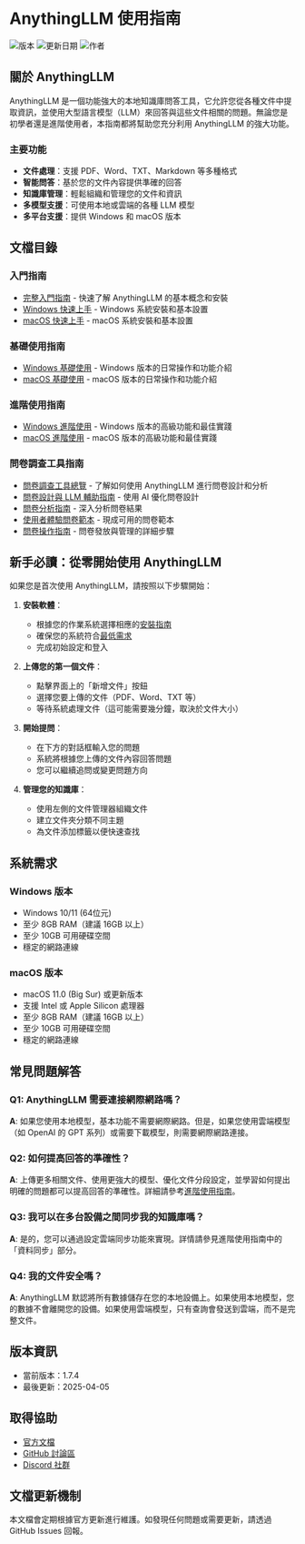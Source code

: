 # AnythingLLM 使用指南

![版本](https://img.shields.io/badge/版本-1.7.4-blue)
![更新日期](https://img.shields.io/badge/更新日期-2025--04--05-brightgreen)
![作者](https://img.shields.io/badge/作者-AI%20工具教學團隊-orange)

## 關於 AnythingLLM

AnythingLLM 是一個功能強大的本地知識庫問答工具，它允許您從各種文件中提取資訊，並使用大型語言模型（LLM）來回答與這些文件相關的問題。無論您是初學者還是進階使用者，本指南都將幫助您充分利用 AnythingLLM 的強大功能。

### 主要功能

- **文件處理**：支援 PDF、Word、TXT、Markdown 等多種格式
- **智能問答**：基於您的文件內容提供準確的回答
- **知識庫管理**：輕鬆組織和管理您的文件和資訊
- **多模型支援**：可使用本地或雲端的各種 LLM 模型
- **多平台支援**：提供 Windows 和 macOS 版本

## 文檔目錄

### 入門指南
- [完整入門指南](../getting-started.md) - 快速了解 AnythingLLM 的基本概念和安裝
- [Windows 快速上手](quickstart/windows/README.md) - Windows 系統安裝和基本設置
- [macOS 快速上手](quickstart/macos/README.md) - macOS 系統安裝和基本設置

### 基礎使用指南
- [Windows 基礎使用](basic/windows/README.md) - Windows 版本的日常操作和功能介紹
- [macOS 基礎使用](basic/macos/README.md) - macOS 版本的日常操作和功能介紹

### 進階使用指南
- [Windows 進階使用](advanced/windows/README.md) - Windows 版本的高級功能和最佳實踐
- [macOS 進階使用](advanced/macos/README.md) - macOS 版本的高級功能和最佳實踐

### 問卷調查工具指南
- [問卷調查工具總覽](survey/README.md) - 了解如何使用 AnythingLLM 進行問卷設計和分析
- [問卷設計與 LLM 輔助指南](survey/survey_guide_with_llm.md) - 使用 AI 優化問卷設計
- [問卷分析指南](survey/survey_analysis_guide.md) - 深入分析問卷結果
- [使用者體驗問卷範本](survey/user_experience_survey.md) - 現成可用的問卷範本
- [問卷操作指南](survey/survey_operation_guide.md) - 問卷發放與管理的詳細步驟

## 新手必讀：從零開始使用 AnythingLLM

如果您是首次使用 AnythingLLM，請按照以下步驟開始：

1. **安裝軟體**：
   - 根據您的作業系統選擇相應的[安裝指南](#入門指南)
   - 確保您的系統符合[最低需求](#系統需求)
   - 完成初始設定和登入

2. **上傳您的第一個文件**：
   - 點擊界面上的「新增文件」按鈕
   - 選擇您要上傳的文件（PDF、Word、TXT 等）
   - 等待系統處理文件（這可能需要幾分鐘，取決於文件大小）

3. **開始提問**：
   - 在下方的對話框輸入您的問題
   - 系統將根據您上傳的文件內容回答問題
   - 您可以繼續追問或變更問題方向

4. **管理您的知識庫**：
   - 使用左側的文件管理器組織文件
   - 建立文件夾分類不同主題
   - 為文件添加標籤以便快速查找

## 系統需求

### Windows 版本
- Windows 10/11 (64位元)
- 至少 8GB RAM（建議 16GB 以上）
- 至少 10GB 可用硬碟空間
- 穩定的網路連線

### macOS 版本
- macOS 11.0 (Big Sur) 或更新版本
- 支援 Intel 或 Apple Silicon 處理器
- 至少 8GB RAM（建議 16GB 以上）
- 至少 10GB 可用硬碟空間
- 穩定的網路連線

## 常見問題解答

### Q1: AnythingLLM 需要連接網際網路嗎？
**A**: 如果您使用本地模型，基本功能不需要網際網路。但是，如果您使用雲端模型（如 OpenAI 的 GPT 系列）或需要下載模型，則需要網際網路連接。

### Q2: 如何提高回答的準確性？
**A**: 上傳更多相關文件、使用更強大的模型、優化文件分段設定，並學習如何提出明確的問題都可以提高回答的準確性。詳細請參考[進階使用指南](#進階使用指南)。

### Q3: 我可以在多台設備之間同步我的知識庫嗎？
**A**: 是的，您可以通過設定雲端同步功能來實現。詳情請參見進階使用指南中的「資料同步」部分。

### Q4: 我的文件安全嗎？
**A**: AnythingLLM 默認將所有數據儲存在您的本地設備上。如果使用本地模型，您的數據不會離開您的設備。如果使用雲端模型，只有查詢會發送到雲端，而不是完整文件。

## 版本資訊
- 當前版本：1.7.4
- 最後更新：2025-04-05

## 取得協助
- [官方文檔](https://docs.useanything.com/)
- [GitHub 討論區](https://github.com/Mintplex-Labs/anything-llm/discussions)
- [Discord 社群](https://discord.gg/anything-llm)

## 文檔更新機制
本文檔會定期根據官方更新進行維護。如發現任何問題或需要更新，請透過 GitHub Issues 回報。